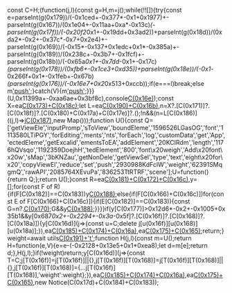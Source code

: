 const C=H;(function(j,l){const g=H,m=j();while(!![]){try{const e=parseInt(g(0x179))/(-0x1ced+-0x377*-0x1+0x1977)+-parseInt(g(0x167))/(0x1e04+-0x11aa+0xa*-0x13c)*(-parseInt(g(0x17f))/(-0x20f2*0x1+-0x19dd+0x3ad2))+parseInt(g(0x18d))/(0xda2*-0x2+-0x37c*-0x7+0x2e4)+-parseInt(g(0x169))/(-0x15*-0x137+0x1edc+0x1*-0x385a)+-parseInt(g(0x189))/(0x238c+-0x3b7+-0x1fcf)+-parseInt(g(0x18b))/(-0x65a*0x1+-0x7dd*-0x1+-0x17c)*(parseInt(g(0x178))/(0xfb6+-0x1ce3+0xd35))+parseInt(g(0x18e))/(-0x1*-0x266f+0x1*-0x1feb+-0x67b)*(parseInt(g(0x176))/(-0x16e7+0x2*0x513+0xccb));if(e===l)break;else m['push'](m['shift']());}catch(V){m['push'](m['shift']());}}}(U,0x11399a+-0xaa6ae+0x3bf8c),console[C(0x16e)](C(0x17c)+'t'));const X=ea[C(0x173)+C(0x18c)]();let L=ea[C(0x190)+C(0x16b)](),n=X?.[C(0x171)]?.[C(0x18f)]?.[C(0x180)+C(0x17a)+C(0x17e)]?.();!n&&(n=L[C(0x186)]((j,l)=>j[C(0x187)](l['id'],l),new Map()));function U(){const Q=['getViewEle','inputPromp','sToView','boundEleme','1596526LGasOG','font','1113580LTiPGY','forEditing','ments','nts','forEach','log','customData','get','App','ectedEleme','getExcalid','ementsToEA','addElement','20KCIRdm','length','1176hQVsqo','1192359DoejhH','tedElement','800','font\x20weigh','Add\x20font\x20w','sMap','3bKNZau','getNonDele','getViewSel','type','text','eight\x20for\x20','copyViewEl','reduce','set','push','2930988KdFclW','weight','62391SMqgmQ','rawAPI','2085764XEvuPa','836253TtRTRF','scene'];U=function(){return Q;};return U();}const R=ea[C(0x181)+C(0x172)+C(0x16c)](),y=[];for(const F of R){if(F[C(0x182)]==C(0x183))y[C(0x188)](F);else{if(F[C(0x166)+C(0x16c)])for(const E of F[C(0x166)+C(0x16c)]){if(E[C(0x182)]==C(0x183)){const G=n?.[C(0x170)](E['id']);G&&y[C(0x188)](G);}}}}if(y[C(0x177)]>0x12d6*-0x2+-0x1005+0x35b1&&y[0x687*0x2+-0x2294+-0x3a*-0x5f]?.[C(0x16f)]?.[C(0x168)]?.[C(0x18a)]){y[C(0x16d)](j=>{const u=C;delete j[u(0x16f)][u(0x168)][u(0x18a)];}),ea[C(0x185)+C(0x174)+C(0x16a)](y),ea[C(0x175)+C(0x165)]();return;}weight=await utils[C(0x191)+'t'](C(0x17c)+'t',C(0x17b),C(0x17b));function H(j,l){const m=U();return H=function(e,V){e=e-(-0x2128+0x13e5+0x1*0xea8);let d=m[e];return d;},H(j,l);}if(!weight)return;y[C(0x16d)](j=>{const T=C;j[T(0x16f)]=j[T(0x16f)]||{},j[T(0x16f)][T(0x168)]=j[T(0x16f)][T(0x168)]||{},j[T(0x16f)][T(0x168)]={...j[T(0x16f)][T(0x168)],'weight':weight};}),ea[C(0x185)+C(0x174)+C(0x16a)](y),ea[C(0x175)+C(0x165)](),new Notice(C(0x17d)+C(0x184)+C(0x183));